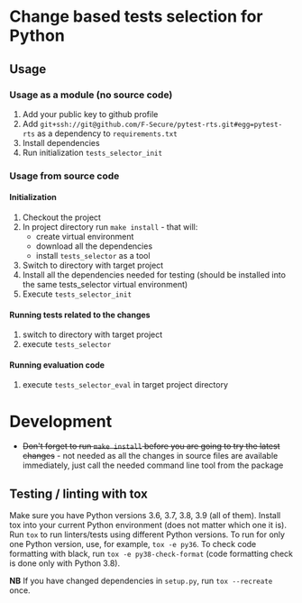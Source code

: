# Change based tests selection for Python

## Usage

### Usage as a module (no source code)

1. Add your public key to github profile
2. Add `git+ssh://git@github.com/F-Secure/pytest-rts.git#egg=pytest-rts` as a dependency to `requirements.txt`
3. Install dependencies
4. Run initialization `tests_selector_init`

### Usage from source code

#### Initialization

1. Checkout the project
2. In project directory run `make install` - that will:
   - create virtual environment
   - download all the dependencies
   - install `tests_selector` as a tool
3. Switch to directory with target project
4. Install all the dependencies needed for testing (should be installed into the same tests_selector virtual environment)
5. Execute `tests_selector_init`

#### Running tests related to the changes

1. switch to directory with target project
2. execute `tests_selector`

#### Running evaluation code

1. execute `tests_selector_eval` in target project directory

# Development

- ~~Don't forget to run `make install` before you are going to try the latest changes~~ - not needed as all the changes in source files are available immediately, just call the needed command line tool from the package

## Testing / linting with tox

Make sure you have Python versions 3.6, 3.7, 3.8, 3.9 (all of them). Install tox
into your current Python environment (does not matter which one it is). Run
`tox` to run linters/tests using different Python versions. To run for only one
Python version, use, for example, `tox -e py36`. To check code formatting with
black, run `tox -e py38-check-format` (code formatting check is done only with
Python 3.8).

**NB** If you have changed dependencies in `setup.py`, run `tox --recreate`
once.

